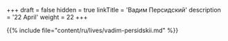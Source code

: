 +++
draft = false
hidden = true
linkTitle = 'Вадим Персидский'
description = '22 April'
weight = 22
+++

{{% include file="content/ru/lives/vadim-persidskii.md" %}}
